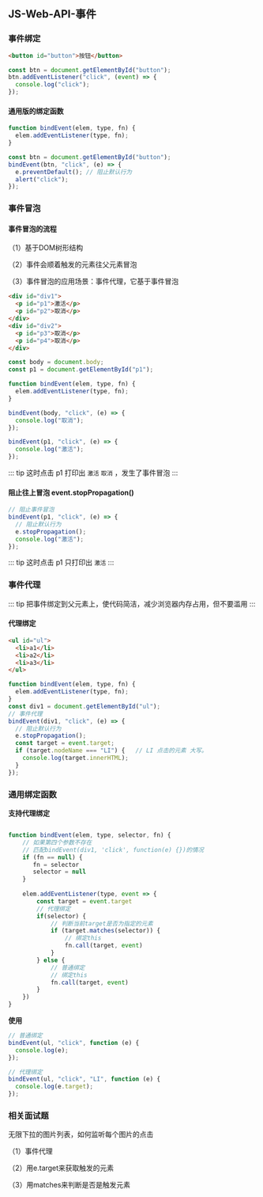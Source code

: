 ## JS-Web-API-事件

### 事件绑定
```html
<button id="button">按钮</button>
```
```js
const btn = document.getElementById("button");
btn.addEventListener("click", (event) => {
  console.log("click");
});
```
#### 通用版的绑定函数
```js
function bindEvent(elem, type, fn) {
  elem.addEventListener(type, fn);
}

const btn = document.getElementById("button");
bindEvent(btn, "click", (e) => {
  e.preventDefault(); // 阻止默认行为
  alert("click");
});
```

### 事件冒泡
#### 事件冒泡的流程

（1）基于DOM树形结构

（2）事件会顺着触发的元素往父元素冒泡

（3）事件冒泡的应用场景：事件代理，它基于事件冒泡
```html
<div id="div1">
  <p id="p1">激活</p>
  <p id="p2">取消</p>
</div>
<div id="div2">
  <p id="p3">取消</p>
  <p id="p4">取消</p>
</div>
```
```js
const body = document.body;
const p1 = document.getElementById("p1");

function bindEvent(elem, type, fn) {
  elem.addEventListener(type, fn);
}

bindEvent(body, "click", (e) => {
  console.log("取消");
});

bindEvent(p1, "click", (e) => {
  console.log("激活");
});
```
::: tip
这时点击 p1 打印出 `激活` `取消` ，发生了事件冒泡
:::
#### 阻止往上冒泡 event.stopPropagation()
```js
// 阻止事件冒泡
bindEvent(p1, "click", (e) => {
  // 阻止默认行为
  e.stopPropagation();
  console.log("激活");
});
```
::: tip
这时点击 p1 只打印出 `激活` 
:::


### 事件代理
::: tip
把事件绑定到父元素上，使代码简洁，减少浏览器内存占用，但不要滥用
:::

#### 代理绑定
```html
<ul id="ul">
  <li>a1</li>
  <li>a2</li>
  <li>a3</li>
</ul>
```
```js
function bindEvent(elem, type, fn) {
  elem.addEventListener(type, fn);
}
const div1 = document.getElementById("ul");
// 事件代理
bindEvent(div1, "click", (e) => {
  // 阻止默认行为
  e.stopPropagation();
  const target = event.target;
  if (target.nodeName === "LI") {   // LI 点击的元素 大写。
    console.log(target.innerHTML);
  }
});
```

### 通用绑定函数
**支持代理绑定**
```js

function bindEvent(elem, type, selector, fn) {
    // 如果第四个参数不存在
    // 匹配bindEvent(div1, 'click', function(e) {})的情况
    if (fn == null) {
       fn = selector
       selector = null
    }
    
    elem.addEventListener(type, event => {
        const target = event.target
        // 代理绑定
        if(selector) {
            // 判断当前target是否为指定的元素
            if (target.matches(selector)) {
                // 绑定this
                fn.call(target, event)
            }
        } else {
            // 普通绑定
            // 绑定this
            fn.call(target, event)
        }
    })
}
```
**使用**
```js
// 普通绑定
bindEvent(ul, "click", function (e) {
  console.log(e);
});

// 代理绑定
bindEvent(ul, "click", "LI", function (e) {
  console.log(e.target);
});
```

### 相关面试题
无限下拉的图片列表，如何监听每个图片的点击

（1）事件代理

（2）用e.target来获取触发的元素

（3）用matches来判断是否是触发元素
